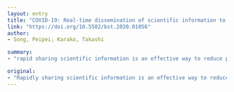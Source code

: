 ```yaml
---
layout: entry
title: "COVID-19: Real-time dissemination of scientific information to fight a public health emergency of international concern"
link: "https://doi.org/10.5582/bst.2020.01056"
author:
- Song, Peipei; Karako, Takashi

summary:
- "rapid sharing scientific information is an effective way to reduce public panic about COVID-19. This issue has rapidly reviewed and published articles describing the outbreak. It includes the drug treatment options for SARS-CoV-2, its clinical characteristics, and therapies involving Chinese and Western medicine. The issue will continue to quickly and transparently share data with frontline healthcare workers who need to know the epidemiological and clinical features of the disease."

original:
- "Rapidly sharing scientific information is an effective way to reduce public panic about COVID-19, and doing so is the key to providing real-time guidance to epidemiologists working to contain the outbreak, clinicians managing patients, and modelers helping to understand future developments and the possible effectiveness of various interventions. This issue has rapidly reviewed and published articles describing COVID-19, including the drug treatment options for SARS-CoV-2, its clinical characteristics, and therapies involving a combination of Chinese and Western medicine, the efficacy of chloroquine phosphate in the treatment of COVID-19 associated pneumonia according to clinical studies, and reflections on the system of reserve medical supplies for public health emergencies. As an academic journal, we will continue to quickly and transparently share data with frontline healthcare workers who need to know the epidemiological and clinical features of COVID-19."
---
```


